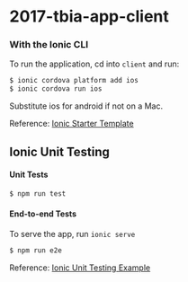 # 2017-tbia-app-client

### With the Ionic CLI
To run the application, cd into `client` and run:

```bash
$ ionic cordova platform add ios
$ ionic cordova run ios
```

Substitute ios for android if not on a Mac.

Reference: [Ionic Starter Template](https://github.com/ionic-team/ionic-starter-super)

## Ionic Unit Testing
#### Unit Tests
```bash
$ npm run test
```

#### End-to-end Tests
To serve the app, run `ionic serve`
```bash
$ npm run e2e
```

Reference: [Ionic Unit Testing Example](https://github.com/ionic-team/ionic-unit-testing-example)
